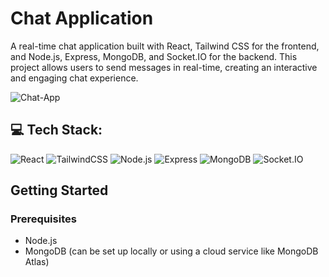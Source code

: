 # Chat Application

A real-time chat application built with React, Tailwind CSS for the frontend, and Node.js, Express, MongoDB, and Socket.IO for the backend. This project allows users to send messages in real-time, creating an interactive and engaging chat experience.

![Chat-App](https://github.com/user-attachments/assets/899b23b2-4a0c-4096-a967-ceefabc02834)


## 💻 Tech Stack:
![React](https://img.shields.io/badge/react-%2320232a.svg?style=for-the-badge&logo=react&logoColor=%2361DAFB)
![TailwindCSS](https://img.shields.io/badge/tailwindcss-%2338B2AC.svg?style=for-the-badge&logo=tailwind-css&logoColor=white)
![Node.js](https://img.shields.io/badge/node.js-%23339933.svg?style=for-the-badge&logo=node.js&logoColor=white)
![Express](https://img.shields.io/badge/express.js-%23404d59.svg?style=for-the-badge&logo=express&logoColor=white)
![MongoDB](https://img.shields.io/badge/mongodb-%2347A248.svg?style=for-the-badge&logo=mongodb&logoColor=white)
![Socket.IO](https://img.shields.io/badge/socket.io-%23323330.svg?style=for-the-badge&logo=socket.io&logoColor=white)

## Getting Started

### Prerequisites

- Node.js
- MongoDB (can be set up locally or using a cloud service like MongoDB Atlas)
